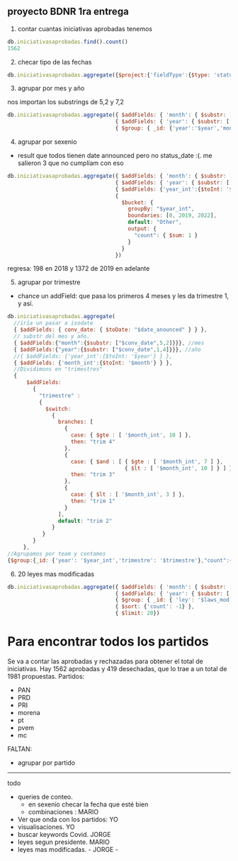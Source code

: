 ## proyecto BDNR 1ra entrega
1. contar cuantas iniciativas aprobadas tenemos
```javascript
db.iniciativasaprobadas.find().count()
1562
```
2. checar tipo de las fechas
```javascript
db.iniciativasaprobadas.aggregate({$project:{'fieldType':{$type: 'status_date'}} })
```

3. agrupar por mes y año

nos importan los substrings de 5,2 y 7,2


```javascript
db.iniciativasaprobadas.aggregate({ $addFields: { 'month': { $substr: ['$date_anounced', 5, 2] } } }, 
                                  { $addFields: { 'year': { $substr: ['$date_anounced', 12, 4] } } }, 
                                  { $group: { _id: {'year':'$year','month':'$month'}, 'count': { $count: {} } } })
```

4. agrupar por sexenio
  - result que todos tienen date announced pero no status_date :(. me salieron 3 que no cumplíam con eso

```javascript
db.iniciativasaprobadas.aggregate({ $addFields: { 'month': { $substr: ['$date_anounced', 5, 2] } } }, 
                                  { $addFields: { 'year': { $substr: ['$date_anounced', 12, 4] } } }, 
                                  { $addFields: {'year_int':{$toInt: '$year'} } },
                                  {
                                    $bucket: {
                                      groupBy: "$year_int",
                                      boundaries: [0, 2019, 2022],
                                      default: "Other",
                                      output: {
                                        "count": { $sum: 1 }
                                      }
                                    }
                                  })
```
regresa: 198 en 2018 y 1372 de 2019 en adelante


5. agrupar por trimestre
  - chance un addField: que pasa los primeros 4 meses y les da trimestre 1, y así. 


```javascript
db.iniciativasaprobadas.aggregate(
  //iría un pasar a isodate
  { $addFields: { conv_date: { $toDate: "$date_anounced" } } },
  // substr del mes y año. 
  { $addFields:{"month":{$substr: ["$conv_date",5,2]}}}, //mes
  { $addFields:{"year":{$substr: ["$conv_date",1,4]}}}, //año
  //{ $addFields: {'year_int':{$toInt: '$year'} } },
  { $addFields: {'month_int':{$toInt: '$month'} } },
  //Dividimons en "trimestres"
  {
      $addFields:
        {
          "trimestre" :
          {
            $switch:
              {
                branches: [
                  {
                    case: { $gte : [ '$month_int', 10 ] },
                    then: "trim 4"
                  },
                  {
                    case: { $and : [ { $gte : [ '$month_int', 7 ] },
                                     { $lt : [ '$month_int', 10 ] } ] },
                    then: "trim 3"
                  },
                  {
                    case: { $lt : [ '$month_int', 3 ] },
                    then: "trim 1"
                  }
                ],
                default: "trim 2"
              }
           }
        }
     },
//Agrupamos por team y contamos
{$group:{_id: {'year': '$year_int','trimestre': '$trimestre'},"count":{$count:{}}}});
```

6. 20 leyes mas modificadas

```javascript
db.iniciativasaprobadas.aggregate({ $addFields: { 'month': { $substr: ['$date_anounced', 5, 2] } } }, 
                                  { $addFields: { 'year': { $substr: ['$date_anounced', 12, 4] } } }, 
                                  { $group: { _id: { 'ley': '$laws_mod' }, 'count': { $count: {} } } },
                                  { $sort: {'count': -1} },
                                  { $limit: 20})
```

# Para encontrar todos los partidos

Se va a contar las aprobadas y rechazadas para obtener el total de iniciativas. 
Hay 1562 aprobadas y 419 desechadas, que lo trae a un total de 1981 propuestas.
Partidos: 
- PAN
- PRD
- PRI
- morena
- pt
- pvem
- mc


FALTAN:

- agrupar por partido


- ----


todo
- queries de conteo. 
  - en sexenio checar la fecha que esté bien
  - combinaciones : MARIO
- Ver que onda con los partidos: YO
- visualisaciones. YO
- buscar keywords Covid. JORGE
- leyes segun presidente. MARIO
- leyes mas modificadas. - JORGE -
